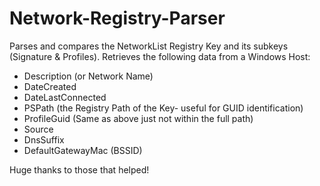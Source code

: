 # Network-Registry-Parser
Parses and compares the NetworkList Registry Key and its subkeys (Signature &amp; Profiles). Retrieves the following data from a Windows Host: 

- Description (or Network Name)
- DateCreated
- DateLastConnected
- PSPath (the Registry Path of the Key- useful for GUID identification)
- ProfileGuid (Same as above just not within the full path)
- Source
- DnsSuffix
- DefaultGatewayMac (BSSID) 

Huge thanks to those that helped!
